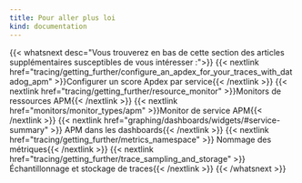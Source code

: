 ```yaml
---
title: Pour aller plus loi
kind: documentation
---
```


{{< whatsnext desc="Vous trouverez en bas de cette section des articles supplémentaires susceptibles de vous intéresser :">}}
    {{< nextlink href="tracing/getting_further/configure_an_apdex_for_your_traces_with_datadog_apm" >}}Configurer un score Apdex par service{{< /nextlink >}}
    {{< nextlink href="tracing/getting_further/resource_monitor" >}}Monitors de ressources APM{{< /nextlink >}}
    {{< nextlink href="monitors/monitor_types/apm" >}}Monitor de service APM{{< /nextlink >}}
    {{< nextlink href="graphing/dashboards/widgets/#service-summary" >}} APM dans les dashboards{{< /nextlink >}}
    {{< nextlink href="tracing/getting_further/metrics_namespace" >}} Nommage des métriques{{< /nextlink >}}
    {{< nextlink href="tracing/getting_further/trace_sampling_and_storage" >}} Échantillonnage et stockage de traces{{< /nextlink >}}
{{< /whatsnext >}}

